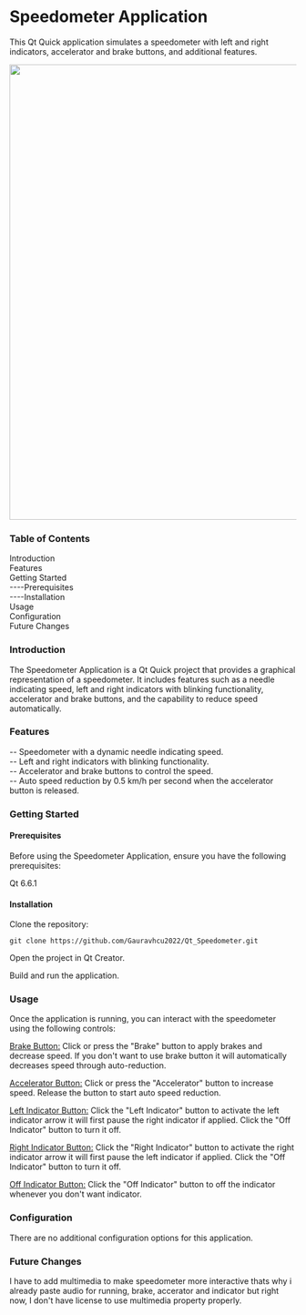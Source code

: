 <h1>Speedometer Application</h1>

<p>This Qt Quick application simulates a speedometer with left and right indicators, accelerator and brake buttons, and additional features.</p>
<img src="https://github.com/Gauravhcu2022/Qt_Speedometer/assets/140634022/37bc1057-55e9-4a59-9b36-71b6f9554d6b" height ="800" width ="1000">


<h3>Table of Contents</h3>
<p>
    Introduction<br>
    Features<br>
    Getting Started<br>
    ----Prerequisites<br>
    ----Installation<br>
    Usage<br>
    Configuration<br>
    Future Changes
 
</p>
<h3>Introduction</h3>

<p>The Speedometer Application is a Qt Quick project that provides a graphical representation of a speedometer. It includes features such as a needle indicating speed, left and right indicators with blinking functionality, accelerator and brake buttons, and the capability to reduce speed automatically.</p>
<h3>Features </h3>
<p>
 -- Speedometer with a dynamic needle indicating speed.<br>
 --   Left and right indicators with blinking functionality.<br>
 --   Accelerator and brake buttons to control the speed.<br>
 --   Auto speed reduction by 0.5 km/h per second when the accelerator button is released.</p>
    
    

<h3>Getting Started</h3>
<h4>Prerequisites</h4>

<p>Before using the Speedometer Application, ensure you have the following prerequisites:</p>

<p>    Qt 6.6.1 </p>

<h4>Installation</h4>

   <p>Clone the repository:</p>
    
    git clone https://github.com/Gauravhcu2022/Qt_Speedometer.git

   <p>Open the project in Qt Creator.</p>

   <p> Build and run the application.</p>

<h3>Usage</h3>

  <p>  Once the application is running, you can interact with the speedometer using the following controls:</p>

   <p> <u>Brake Button:</u> Click or press the "Brake" button to apply brakes and decrease speed. If you don't want to use brake button it will automatically decreases speed through auto-reduction. </p>

   <p><u> Accelerator Button:</u> Click or press the "Accelerator" button to increase speed. Release the button to start auto speed reduction.</p>

   <p><u> Left Indicator Button:</u> Click the "Left Indicator" button to activate the left indicator arrow it will first pause the right indicator if applied. Click the "Off Indicator" button to turn it off.</p>

   <p> <u>Right Indicator Button:</u> Click the "Right Indicator" button to activate the right indicator arrow it will first pause the left indicator if applied. Click the "Off Indicator" button to turn it off.</p>
   <p><u>Off Indicator Button:</u> Click the "Off Indicator" button to off the indicator whenever you don't want indicator.</p>

<h3>Configuration</h3>

<p>There are no additional configuration options for this application.</p>
<h3>Future Changes</h3>
<p>I have to add multimedia to make speedometer more interactive thats why i already paste audio for running, brake, accerator and indicator but right now, I don't have license to use multimedia property properly. </p>
